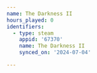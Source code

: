 ```yaml
---
name: The Darkness II
hours_played: 0
identifiers:
  - type: steam
    appid: '67370'
    name: The Darkness II
    synced_on: '2024-07-04'

---
```

